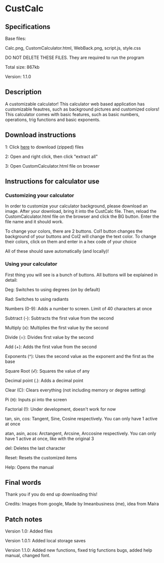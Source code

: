 # CustCalc

## Specifications

Base files:

Calc.png, CustomCalculator.html, WebBack.png, script.js, style.css

DO NOT DELETE THESE FILES. They are required to run the program

Total size: 867kb

Version: 1.1.0

## Description

A customizable calculator! This calculator web based application has customizable feautres, such as background pictures and customized colors! This calculator comes with basic features, such as basic numbers, operations, trig functions and basic exponents. 

## Download instructions

1: Click [here](https://github.com/Imeanbusiness/CustCalc/archive/refs/tags/Beta.zip) to download (zipped) files

2: Open and right click, then click "extract all"

3: Open CustomCalculator.html file on browser

## Instructions for calculator use

### Customizing your calculator

In order to customize your calculator background, please download an image. After your download, bring it into the CustCalc file. Then, reload the CustomCalculator.html file on the browser and click the BG button. Enter the file name and it should work.

To change your colors, there are 2 buttons. Col1 button changes the background of your buttons and Col2 will change the text color. To change their colors, click on them and enter in a hex code of your choice

All of these should save automatically (and locally)!

### Using your calculator

First thing you will see is a bunch of buttons. All buttons will be explained in detail:

Deg: Switches to using degrees (on by default)

Rad: Switches to using radiants

Numbers (0-9): Adds a number to screen. Limit of 40 characters at once

Subtract (-): Subtracts the first value from the second

Multiply (x): Multiplies the first value by the second

Divide (÷): Divides first value by the second

Add (+): Adds the first value from the second

Exponents (^): Uses the second value as the exponent and the first as the base

Square Root (√): Squares the value of any

Decimal point (.): Adds a decimal point

Clear (C): Clears everything (not including memory or degree setting)

Pi (π): Inputs pi into the screen

Factorial (!): Under development, doesn't work for now

tan, sin, cos: Tangent, Sine, Cosine respectively. You can only have 1 active at once

atan, asin, acos: Arctangent, Arcsine, Arccosine respectively. You can only have 1 active at once, like with the original 3

del: Deletes the last character

Reset: Resets the customized items

Help: Opens the manual

## Final words

Thank you if you do end up downloading this! 

Credits: Images from google, Made by Imeanbusiness (me), idea from Maíra

## Patch notes

Version 1.0: Added files

Version 1.0.1: Added local storage saves

Version 1.1.0: Added new functions, fixed trig functions bugs, added help manual, changed font.
